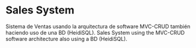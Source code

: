 # Sales System
 Sistema de Ventas usando la arquitectura de software MVC-CRUD también haciendo uso de una BD (HeidiSQL).
 Sales System using the MVC-CRUD software architecture also using a BD (HeidiSQL).
